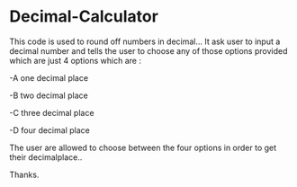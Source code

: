 # Decimal-Calculator
This code is used to round off numbers in decimal...
It ask user to input a decimal number and tells the user to choose any of those options provided which are just 4 options which are :

-A one decimal place

-B two decimal place
 
-C three decimal place

-D four decimal place 

The user are allowed to choose between the four options in order to get their decimalplace..

Thanks.
